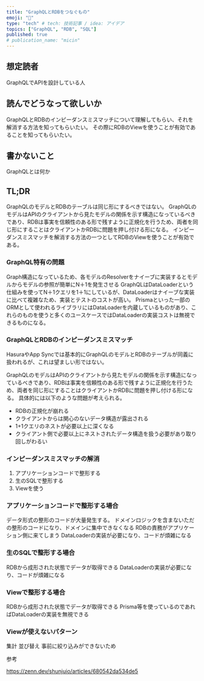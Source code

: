 ```yaml
---
title: "GraphQLとRDBをつなぐもの"
emoji: "🦍"
type: "tech" # tech: 技術記事 / idea: アイデア
topics: ["GraphQL", "RDB", "SQL"]
published: true
# publication_name: "micin"
---
```


## 想定読者

GraphQLでAPIを設計している人

## 読んでどうなって欲しいか

GraphQLとRDBのインピーダンスミスマッチについて理解してもらい、それを解消する方法を知ってもらいたい。
その際にRDBのViewを使うことが有効であることを知ってもらいたい。

## 書かないこと
GraphQLとは何か

## TL;DR

GraphQLのモデルとRDBのテーブルは同じ形にするべきではない。
GraphQLのモデルはAPIのクライアントから見たモデルの関係を示す構造になっているべきであり、RDBは事実を信頼性のある形で残すように正規化を行うため、両者を同じ形にすることはクライアントかRDBに問題を押し付ける形になる。
インピーダンスミスマッチを解消する方法の一つとしてRDBのViewを使うことが有効である。

### GraphQL特有の問題
Graph構造になっているため、各モデルのResolverをナイーブに実装するとモデルからモデルの参照が簡単にN＋1を発生させる
GraphQLはDataLoaderという仕組みを使ってN＋1クエリを1＋1にしているが、DataLoaderはナイーブな実装に比べて複雑なため、実装とテストのコストが高い。
Prismaといった一部のORMとして使われるライブラリにはDataLoaderを内蔵しているものがあり、これらのものを使うと多くのユースケースではDataLoaderの実装コストは無視できるものになる。

### GraphQLとRDBのインピーダンスミスマッチ

HasuraやApp Syncでは基本的にGraphQLのモデルとRDBのテーブルが同義に扱われるが、これは望ましい形ではない。

GraphQLのモデルはAPIのクライアントから見たモデルの関係を示す構造になっているべきであり、RDBは事実を信頼性のある形で残すように正規化を行うため、両者を同じ形にすることはクライアントかRDBに問題を押し付ける形になる。
具体的には以下のような問題が考えられる。
- RDBの正規化が崩れる
- クライアントからは関心のないデータ構造が露出される
- 1+1クエリのネストが必要以上に深くなる
- クライアント側で必要以上にネストされたデータ構造を扱う必要があり取り回しがわるい

### インピーダンスミスマッチの解消
1. アプリケーションコードで整形する
1. 生のSQLで整形する
1. Viewを使う

### アプリケーションコードで整形する場合
データ形式の整形のコードが大量発生する。
ドメインロジックを含まないただの整形のコードになり、ドメインに集中できなくなる
RDBの責務がアプリケーション側に来てしまう
DataLoaderの実装が必要になり、コードが煩雑になる

### 生のSQLで整形する場合
RDBから成形された状態でデータが取得できる
DataLoaderの実装が必要になり、コードが煩雑になる

### Viewで整形する場合
RDBから成形された状態でデータが取得できる
Prisma等を使っているのであればDataLoaderの実装を無視できる

### Viewが使えないパターン
集計
並び替え
事前に絞り込みができないため

参考

https://zenn.dev/shunjuio/articles/680542da534de5